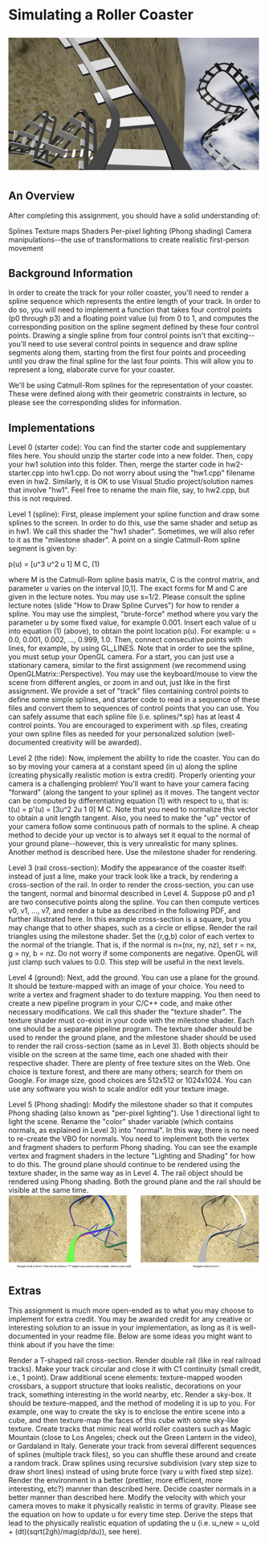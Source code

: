 # Simulating a Roller Coaster #
![](a2_images/a2_image2.png)

## An Overview ##

After completing this assignment, you should have a solid understanding of:

Splines
Texture maps
Shaders
Per-pixel lighting (Phong shading)
Camera manipulations--the use of transformations to create realistic first-person movement

## Background Information ##
In order to create the track for your roller coaster, you'll need to render a spline sequence which represents the entire length of your track. In order to do so, you will need to implement a function that takes four control points (p0 through p3) and a floating point value (u) from 0 to 1, and computes the corresponding position on the spline segment defined by these four control points. Drawing a single spline from four control points isn't that exciting--you'll need to use several control points in sequence and draw spline segments along them, starting from the first four points and proceeding until you draw the final spline for the last four points. This will allow you to represent a long, elaborate curve for your coaster.

We'll be using Catmull-Rom splines for the representation of your coaster. These were defined along with their geometric constraints in lecture, so please see the corresponding slides for information.


## Implementations ## 

Level 0 (starter code): You can find the starter code and supplementary files here. You should unzip the starter code into a new folder. Then, copy your hw1 solution into this folder. Then, merge the starter code in hw2-starter.cpp into hw1.cpp. Do not worry about using the "hw1.cpp" filename even in hw2. Similarly, it is OK to use Visual Studio project/solution names that involve "hw1". Feel free to rename the main file, say, to hw2.cpp, but this is not required.

Level 1 (spline): First, please implement your spline function and draw some splines to the screen. In order to do this, use the same shader and setup as in hw1. We call this shader the "hw1 shader". Sometimes, we will also refer to it as the "milestone shader". A point on a single Catmull-Rom spline segment is given by:

p(u) = [u^3 u^2 u 1] M C,       (1)

where M is the Catmull-Rom spline basis matrix, C is the control matrix, and parameter u varies on the interval [0,1]. The exact forms for M and C are given in the lecture notes. You may use s=1/2.
Please consult the spline lecture notes (slide "How to Draw Spline Curves") for how to render a spline. You may use the simplest, "brute-force" method where you vary the parameter u by some fixed value, for example 0.001. Insert each value of u into equation (1) (above), to obtain the point location p(u). For example: u = 0.0, 0.001, 0.002, ..., 0.999, 1.0. Then, connect consecutive points with lines, for example, by using GL_LINES. Note that in order to see the spline, you must setup your OpenGL camera. For a start, you can just use a stationary camera, similar to the first assignment (we recommend using OpenGLMatrix::Perspective). You may use the keyboard/mouse to view the scene from different angles, or zoom in and out, just like in the first assignment. We provide a set of "track" files containing control points to define some simple splines, and starter code to read in a sequence of these files and convert them to sequences of control points that you can use. You can safely assume that each spline file (i.e. splines/*.sp) has at least 4 control points. You are encouraged to experiment with .sp files, creating your own spline files as needed for your personalized solution (well-documented creativity will be awarded).

Level 2 (the ride): Now, implement the ability to ride the coaster. You can do so by moving your camera at a constant speed (in u) along the spline (creating physically realistic motion is extra credit). Properly orienting your camera is a challenging problem! You'll want to have your camera facing "forward" (along the tangent to your spline) as it moves. The tangent vector can be computed by differentiating equation (1) with respect to u, that is: t(u) = p'(u) = [3u^2 2u 1 0] M C. Note that you need to normalize this vector to obtain a unit length tangent. Also, you need to make the "up" vector of your camera follow some continuous path of normals to the spline. A cheap method to decide your up vector is to always set it equal to the normal of your ground plane--however, this is very unrealistic for many splines. Another method is described here. Use the milestone shader for rendering.

Level 3 (rail cross-section): Modify the appearance of the coaster itself: instead of just a line, make your track look like a track, by rendering a cross-section of the rail. In order to render the cross-section, you can use the tangent, normal and binormal described in Level 4. Suppose p0 and p1 are two consecutive points along the spline. You can then compute vertices v0, v1, ..., v7, and render a tube as described in the following PDF, and further illustrated here. In this example cross-section is a square, but you may change that to other shapes, such as a circle or ellipse. Render the rail triangles using the milestone shader. Set the (r,g,b) color of each vertex to the normal of the triangle. That is, if the normal is n=(nx, ny, nz), set r = nx, g = ny, b = nz. Do not worry if some components are negative. OpenGL will just clamp such values to 0.0. This step will be useful in the next levels.

Level 4 (ground): Next, add the ground. You can use a plane for the ground. It should be texture-mapped with an image of your choice. You need to write a vertex and fragment shader to do texture mapping. You then need to create a new pipeline program in your C/C++ code, and make other necessary modifications. We call this shader the "texture shader". The texture shader must co-exist in your code with the milestone shader. Each one should be a separate pipeline program. The texture shader should be used to render the ground plane, and the milestone shader should be used to render the rail cross-section (same as in Level 3). Both objects should be visible on the screen at the same time, each one shaded with their respective shader. There are plenty of free texture sites on the Web. One choice is texture forest, and there are many others; search for them on Google. For image size, good choices are 512x512 or 1024x1024. You can use any software you wish to scale and/or edit your texture image.

Level 5 (Phong shading): Modify the milestone shader so that it computes Phong shading (also known as "per-pixel lighting"). Use 1 directional light to light the scene. Rename the "color" shader variable (which contains normals, as explained in Level 3) into "normal". In this way, there is no need to re-create the VBO for normals. You need to implement both the vertex and fragment shaders to perform Phong shading. You can see the example vertex and fragment shaders in the lecture "Lighting and Shading" for how to do this. The ground plane should continue to be rendered using the texture shader, in the same way as in Level 4. The rail object should be rendered using Phong shading. Both the ground plane and the rail should be visible at the same time.
![](a2_images/a2_image1.png)

## Extras ## 

This assignment is much more open-ended as to what you may choose to implement for extra credit. You may be awarded credit for any creative or interesting solution to an issue in your implementation, as long as it is well-documented in your readme file. Below are some ideas you might want to think about if you have the time:

Render a T-shaped rail cross-section.
Render double rail (like in real railroad tracks).
Make your track circular and close it with C1 continuity (small credit, i.e., 1 point).
Draw additional scene elements: texture-mapped wooden crossbars, a support structure that looks realistic, decorations on your track, something interesting in the world nearby, etc.
Render a sky-box. It should be texture-mapped, and the method of modeling it is up to you. For example, one way to create the sky is to enclose the entire scene into a cube, and then texture-map the faces of this cube with some sky-like texture.
Create tracks that mimic real world roller coasters such as Magic Mountain (close to Los Angeles; check out the Green Lantern in the video), or Gardaland in Italy.
Generate your track from several different sequences of splines (multiple track files), so you can shuffle these around and create a random track.
Draw splines using recursive subdivision (vary step size to draw short lines) instead of using brute force (vary u with fixed step size).
Render the environment in a better (prettier, more efficient, more interesting, etc?) manner than described here.
Decide coaster normals in a better manner than described here.
Modify the velocity with which your camera moves to make it physically realistic in terms of gravity. Please see the equation on how to update u for every time step.
Derive the steps that lead to the physically realistic equation of updating the u (i.e. u_new = u_old + (dt)(sqrt(2gh)/mag(dp/du)), see here).

